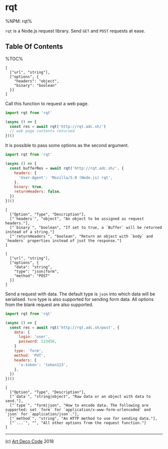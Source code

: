 # rqt

%NPM: rqt%

`rqt` is a Node.js request library. Send `GET` and `POST` requests at ease.

## Table Of Contents

%TOC%

```### async rqt => string
[
  ["url", "string"],
  ["options", {
    "headers": "object",
    "binary": "boolean"
  }]
]
```

Call this function to request a web page.

```js
import rqt from 'rqt'

(async () => {
  const res = await rqt('http://rqt.adc.sh/')
  // web page contents returned
})()
```

It is possible to pass some options as the second argument.

```js
import rqt from 'rqt'

(async () => {
  const bufferRes = await rqt('http://rqt.adc.sh/', {
    headers: {
      'User-Agent': 'Mozilla/5.0 (Node.js) rqt',
    },
    binary: true,
    returnHeaders: false,
  })
})()
```

```table
[
  ["Option", "Type", "Description"],
  ["`headers`", "object", "An object to be assigned as request headers."],
  ["`binary`", "boolean", "If set to true, a `Buffer` will be returned instead of a string."]
  ["`returnHeaders`", "boolean", "Return an object with `body` and `headers` properties instead of just the response."]
]
```

```### async rqtWithData => string
[
  ["url", "string"],
  ["options", {
    "data": "string",
    "type": "json|form",
    "method": "POST"
  }]
]
```

Send a request with data. The default type is `json` into which data will be serialised. `form` type is also supported for sending form data. All options from the blank request are also supported.

```js
import rqt from 'rqt'

(async () => {
  const res = await rqt('http://rqt.adc.sh/post', {
    data: {
      login: 'user',
      password: 123456,
    }
    type: 'form',
    method: 'PUT',
    headers: {
      'x-token': 'token123',
    },
  })
})()
```

```table
[
  ["Option", "Type", "Description"],
  ["`data`", "string|object", "Raw data or an object with data to send."],
  ["`type`", "form|json", "How to encode data. The following are supported: set `form` for `application/x-www-form-urlencoded` and `json` for `application/json`."],
  ["`method`", "string", "An HTTP method to use for sending data."],
  ["`...`", "", "All other options from the request function."]
]
```

---

(c) [Art Deco Code](https://artdeco.bz) 2018
